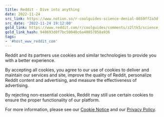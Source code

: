 ```yaml
---
title: Reddit - Dive into anything
date: 2022-11-24
src_link: https://www.notion.so/r-coolguides-science-denial-8659ff2a3dfd4a86b935525f104cb136
src_date: '2022-11-24 19:12:00'
gold_link: https://www.reddit.com/r/coolguides/comments/z2ltk5/science_denial/?rdt=0
gold_link_hash: 948693d0f7bc50048c6a40857858a936
tags:
- '#host_www_reddit_com'
---
```




 Reddit and its partners use cookies and similar technologies to provide you with a better experience.
 



 By accepting all cookies, you agree to our use of cookies to deliver and maintain our services and site, improve the quality of Reddit, personalize Reddit content and advertising, and measure the effectiveness of advertising.
 



 By rejecting non-essential cookies, Reddit may still use certain cookies to ensure the proper functionality of our platform.
 



 For more information, please see our
 [Cookie Notice](https://reddit.com/en-us/policies/cookies)
 and our
 [Privacy Policy](https://reddit.com/en-us/policies/privacy-policy).